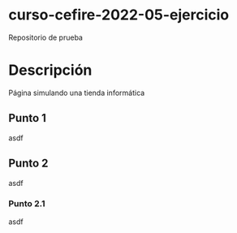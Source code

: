 # curso-cefire-2022-05-ejercicio
Repositorio de prueba

# Descripción
Página simulando una tienda informática
## Punto 1
asdf
## Punto 2
asdf
### Punto 2.1
asdf
